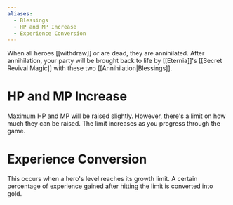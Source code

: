 ```yaml
---
aliases:
  - Blessings
  - HP and MP Increase
  - Experience Conversion
---
```

When all heroes [[withdraw]] or are dead, they are annihilated. After annihilation, your party will be brought back to life by [[Eternia]]'s [[Secret Revival Magic]] with these two [[Annihilation|Blessings]].
# HP and MP Increase
Maximum HP and MP will be raised slightly. However, there's a limit on how much they can be raised. The limit increases as you progress through the game.
# Experience Conversion
This occurs when a hero's level reaches its growth limit. A certain percentage of experience gained after hitting the limit is converted into gold.